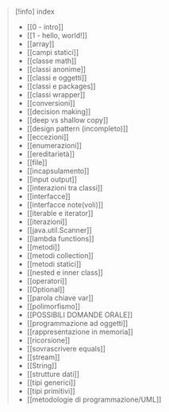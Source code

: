 > [!info] index
>  - [[0 - intro]]
> - [[1 - hello, world!]]
> - [[array]]
> - [[campi statici]]
> - [[classe math]]
> - [[classi anonime]]
> - [[classi e oggetti]]
> - [[classi e packages]]
> - [[classi wrapper]]
> - [[conversioni]]
> - [[decision making]]
> - [[deep vs shallow copy]]
> - [[design pattern (incompleto)]]
> - [[eccezioni]]
> - [[enumerazioni]]
> - [[ereditarietà]]
> - [[file]]
> - [[incapsulamento]]
> - [[input output]]
> - [[interazioni tra classi]]
> - [[interfacce]]
> - [[interfacce note(voli)]]
> - [[iterable e iterator]]
> - [[iterazioni]]
> - [[java.util.Scanner]]
> - [[lambda functions]]
> - [[metodi]]
> - [[metodi collection]]
> - [[metodi statici]]
> - [[nested e inner class]]
> - [[operatori]]
> - [[Optional]]
> - [[parola chiave var]]
> - [[polimorfismo]]
> - [[POSSIBILI DOMANDE ORALE]]
> - [[programmazione ad oggetti]]
> - [[rappresentazione in memoria]]
> - [[ricorsione]]
> - [[sovrascrivere equals]]
> - [[stream]]
> - [[String]]
> - [[strutture dati]]
> - [[tipi generici]]
> - [[tipi primitivi]]
> - [[metodologie di programmazione/UML]]